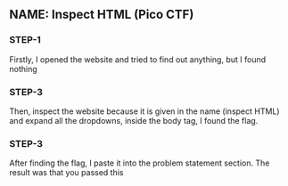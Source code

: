 ## NAME: Inspect HTML  (Pico CTF)
### STEP-1
Firstly, I opened the website and tried to find out anything, but I found nothing
### STEP-3
Then, inspect the website because it is given in the name (inspect HTML) and expand all the dropdowns, inside the body tag, I found the flag.
### STEP-3
After finding the flag, I paste it into the problem statement section. The result was that you passed this
